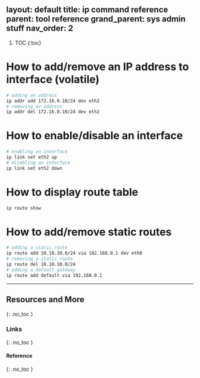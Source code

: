 layout: default
title: ip command reference
parent: tool reference
grand_parent: sys admin stuff
nav_order: 2
---

1. TOC
{:toc}

# How to add/remove an IP address to interface (volatile)
```bash
# adding an address
ip addr add 172.16.0.10/24 dev eth2
# removing an address
ip addr del 172.16.0.10/24 dev eth2
```

# How to enable/disable an interface
```bash
# enabling an interface
ip link set eth2 up
# disabling an interface
ip link set eth2 down
```

# How to display route table
```bash
ip route show
```

# How to add/remove static routes
```bash
# adding a static route
ip route add 10.10.10.0/24 via 192.168.0.1 dev eth0
# removing a static route
ip route del 10.10.10.0/24
# adding a default gateway
ip route add default via 192.168.0.1
```

---

## Resources and More
{: .no_toc }
### Links
{: .no_toc }
#### Reference
{: .no_toc }
